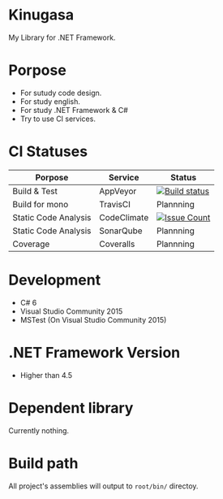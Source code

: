 # Kinugasa

My Library for .NET Framework.

# Porpose
* For sutudy code design.
* For study english.
* For study .NET Framework & C#
* Try to use CI services.

# CI Statuses

|Porpose|Service|Status|
|---|---|---|
|Build & Test|AppVeyor|[![Build status](https://ci.appveyor.com/api/projects/status/mk3thjjapkd1u444/branch/master?svg=true)](https://ci.appveyor.com/project/YoshinoriN/kinugasa)|
|Build for mono|TravisCI|Plannning|
|Static Code Analysis|CodeClimate|[![Issue Count](https://codeclimate.com/github/YoshinoriN/Kinugasa/badges/issue_count.svg)](https://codeclimate.com/github/YoshinoriN/Kinugasa)|
|Static Code Analysis|SonarQube|Plannning|
|Coverage|Coveralls|Plannning|

# Development
* C# 6
* Visual Studio Community 2015
* MSTest (On Visual Studio Community 2015)

# .NET Framework Version
* Higher than 4.5

# Dependent library
Currently nothing.

# Build path
All project's assemblies will output to `root/bin/` directoy.
